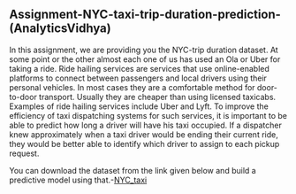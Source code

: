  ## Assignment-NYC-taxi-trip-duration-prediction-(AnalyticsVidhya)
 
 In this assignment, we are providing you the NYC-trip duration dataset. 
At some point or the other almost each one of us has used an Ola or Uber for taking a ride. 
Ride hailing services are services that use online-enabled platforms to connect between passengers and local drivers using their personal vehicles. In most cases they are a comfortable method for door-to-door transport. Usually they are cheaper than using licensed taxicabs. Examples of ride hailing services include Uber and Lyft.
To improve the efficiency of taxi dispatching systems for such services, it is important to be able to predict how long a driver will have his taxi occupied. If a dispatcher knew approximately when a taxi driver would be ending their current ride, they would be better able to identify which driver to assign to each pickup request.


You can download the dataset from the link given below and build a predictive model using that.-[NYC_taxi](https://www.kaggle.com/datasets/yasserh/nyc-taxi-trip-duration?select=NYC.csv)
